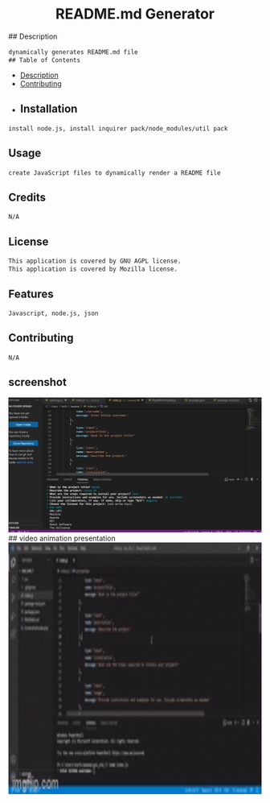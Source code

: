 <h1 align='center'></h1>
  <h1 align='center'>README.md Generator</h1>
  ## Description 

    dynamically generates README.md file
    ## Table of Contents
  - [Description](#description)
  - [Contributing](#contributing)
  -  ## Installation

    install node.js, install inquirer pack/node_modules/util pack

  ## Usage

    create JavaScript files to dynamically render a README file

  ## Credits

    N/A  

  ## License
    This application is covered by GNU AGPL license.
    This application is covered by Mozilla license.

  ## Features

    Javascript, node.js, json

  ## Contributing

    N/A
## screenshot
<img src = "./Screenshotnode.png" alt = "generator preview">
##   video animation presentation
<img src="./node_animation.gif" width="1000" height="500" alt="generator preview">
